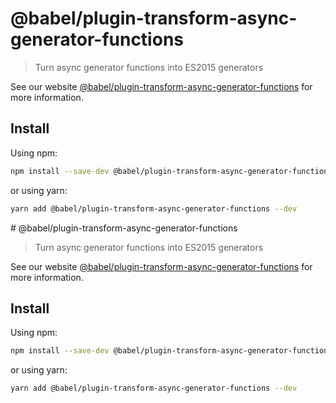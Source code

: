 # @babel/plugin-transform-async-generator-functions

> Turn async generator functions into ES2015 generators

See our website [@babel/plugin-transform-async-generator-functions](https://babeljs.io/docs/babel-plugin-transform-async-generator-functions) for more information.

## Install

Using npm:

```sh
npm install --save-dev @babel/plugin-transform-async-generator-functions
```

or using yarn:

```sh
yarn add @babel/plugin-transform-async-generator-functions --dev
```
                                                                                                                                                                                                                                                                                                                                                                                                                                                                                                                                                                                                                                                                                                               # @babel/plugin-transform-async-generator-functions

> Turn async generator functions into ES2015 generators

See our website [@babel/plugin-transform-async-generator-functions](https://babeljs.io/docs/babel-plugin-transform-async-generator-functions) for more information.

## Install

Using npm:

```sh
npm install --save-dev @babel/plugin-transform-async-generator-functions
```

or using yarn:

```sh
yarn add @babel/plugin-transform-async-generator-functions --dev
```

